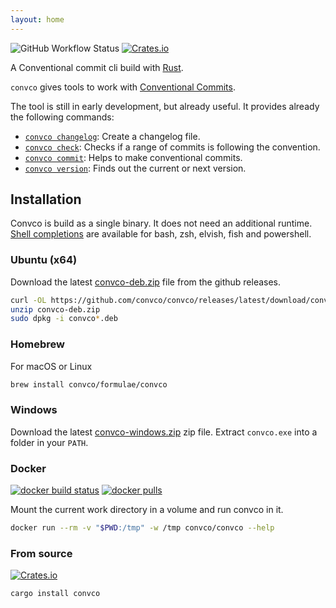 ```yaml
---
layout: home
---
```


![GitHub Workflow Status](https://img.shields.io/github/actions/workflow/status/convco/convco/docker.yml)
[![Crates.io](https://img.shields.io/crates/v/convco)](https://crates.io/crates/convco)

A Conventional commit cli build with [Rust](https://www.rust-lang.org/).

`convco` gives tools to work with [Conventional Commits][1].

The tool is still in early development, but already useful.
It provides already the following commands:

- [`convco changelog`](changelog): Create a changelog file.
- [`convco check`](check): Checks if a range of commits is following the convention.
- [`convco commit`](commit): Helps to make conventional commits.
- [`convco version`](version): Finds out the current or next version.

## Installation

Convco is build as a single binary. It does not need an additional runtime.
[Shell completions](https://github.com/convco/convco/releases/latest) are available for bash, zsh, elvish, fish and powershell.

### Ubuntu (x64)

Download the latest [convco-deb.zip](https://github.com/convco/convco/releases/latest/download/convco-deb.zip) file from the github releases.

```sh
curl -OL https://github.com/convco/convco/releases/latest/download/convco-deb.zip
unzip convco-deb.zip
sudo dpkg -i convco*.deb
```

### Homebrew

For macOS or Linux

```sh
brew install convco/formulae/convco
```

### Windows

Download the latest [convco-windows.zip](https://github.com/convco/convco/releases/latest/download/convco-windows.zip) zip file.
Extract `convco.exe` into a folder in your `PATH`.

### Docker

[![docker build status](https://img.shields.io/docker/cloud/build/convco/convco)](https://hub.docker.com/r/convco/convco)
[![docker pulls](https://img.shields.io/docker/pulls/convco/convco)](https://hub.docker.com/r/convco/convco)

Mount the current work directory in a volume and run convco in it.

```sh
docker run --rm -v "$PWD:/tmp" -w /tmp convco/convco --help
```

### From source

[![Crates.io](https://img.shields.io/crates/d/convco)](https://crates.io/crates/convco)

```sh
cargo install convco
```

[1]: https://www.conventionalcommits.org/
